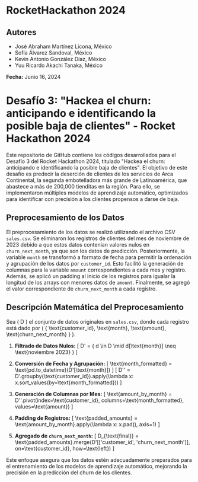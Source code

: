 # RocketHackathon 2024

## Autores
- José Abraham Martínez Licona, México
- Sofía Álvarez Sandoval, México
- Kevin Antonio González Díaz, México
- Yuu Ricardo Akachi Tanaka, México 

**Fecha:** Junio 16, 2024

# Desafío 3: "Hackea el churn: anticipando e identificando la posible baja de clientes" - Rocket Hackathon 2024

Este repositorio de GitHub contiene los códigos desarrollados para el Desafío 3 del Rocket Hackathon 2024, titulado "Hackea el churn: anticipando e identificando la posible baja de clientes". El objetivo de este desafío es predecir la deserción de clientes de los servicios de Arca Continental, la segunda embotelladora más grande de Latinoamérica, que abastece a más de 200,000 tienditas en la región. Para ello, se implementaron múltiples modelos de aprendizaje automático, optimizados para identificar con precisión a los clientes propensos a darse de baja.

## Preprocesamiento de los Datos

El preprocesamiento de los datos se realizó utilizando el archivo CSV `sales.csv`. Se eliminaron los registros de clientes del mes de noviembre de 2023 debido a que estos datos contenían valores nulos en `churn_next_month`, ya que son los datos de predicción. Posteriormente, la variable `month` se transformó a formato de fecha para permitir la ordenación y agrupación de los datos por `customer_id`. Esto facilitó la generación de columnas para la variable `amount` correspondientes a cada mes y registro. Además, se aplicó un padding al inicio de los registros para igualar la longitud de los arrays con menores datos de `amount`. Finalmente, se agregó el valor correspondiente de `churn_next_month` a cada registro.

## Descripción Matemática del Preprocesamiento

Sea \( D \) el conjunto de datos originales en `sales.csv`, donde cada registro está dado por \( \{ \text{customer_id}, \text{month}, \text{amount}, \text{churn_next_month} \} \). 

1. **Filtrado de Datos Nulos:**
   \[
   D' = \{ d \in D \mid d[\text{month}] \neq \text{noviembre 2023} \}
   \]

2. **Conversión de Fecha y Agrupación:**
   \[
   \text{month\_formatted} = \text{pd.to\_datetime}(D'[\text{month}])
   \]
   \[
   D'' = D'.groupby(\text{customer_id}).apply(\lambda x: x.sort\_values(by=\text{month\_formatted}))
   \]

3. **Generación de Columnas por Mes:**
   \[
   \text{amount\_by\_month} = D''.pivot(index=\text{customer_id}, columns=\text{month\_formatted}, values=\text{amount})
   \]

4. **Padding de Registros:**
   \[
   \text{padded\_amounts} = \text{amount\_by\_month}.apply(\lambda x: x.pad(), axis=1)
   \]

5. **Agregado de `churn_next_month`:**
   \[
   D_{\text{final}} = \text{padded\_amounts}.merge(D'[['customer_id', 'churn_next_month']], on=\text{customer_id}, how=\text{left})
   \]

Este enfoque asegura que los datos estén adecuadamente preparados para el entrenamiento de los modelos de aprendizaje automático, mejorando la precisión en la predicción del churn de los clientes.

